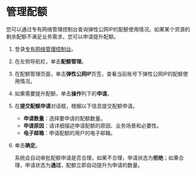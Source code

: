 # 管理配额

您可以通过专有网络管理控制台查询弹性公网IP的配额使用情况。如果某个资源的剩余配额不满足业务需求，您可以申请提升配额。

1.  登录[专有网络管理控制台](https://vpcnext.console.aliyun.com/vpc)。

2.  在左侧导航栏，单击**配额管理**。

3.  在配额管理页面，单击**弹性公网IP**页签，查看当前账号下弹性公网IP的配额使用情况。

4.  如果需要提升配额，单击**操作**列下的**申请**。

5.  在**提交配额申请**对话框，根据以下信息提交配额申请。

    -   **申请数量**：选择要申请的配额数量。
    -   **申请原因**：请详细描述申请配额的原因、业务场景和必要性。
    -   **电子邮箱**：申请配额的用户的电子邮箱。
6.  单击**确定**。

    系统会自动审批配额申请是否合理，如果不合理，申请状态为**拒绝**；如果合理，申请状态为**通过**，配额立即自动提升为申请的数量。


